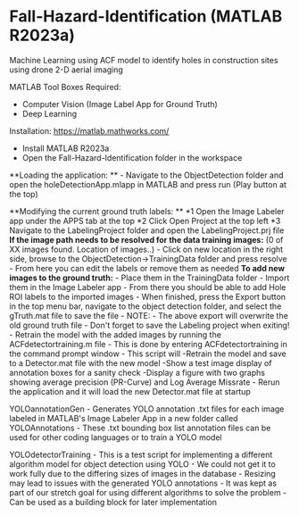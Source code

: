 # Fall-Hazard-Identification (MATLAB R2023a)
Machine Learning using ACF model to identify holes in construction sites using drone 2-D aerial imaging

MATLAB Tool Boxes Required:
- Computer Vision (Image Label App for Ground Truth)
- Deep Learning 

Installation: https://matlab.mathworks.com/
- Install MATLAB R2023a
- Open the Fall-Hazard-Identification folder in the workspace

**Loading the application: **
    - Navigate to the ObjectDetection folder and open the holeDetectionApp.mlapp in MATLAB and press run (Play button at the top)

**Modifying the current ground truth labels: **
*1 Open the Image Labeler app under the APPS tab at the top
*2 Click Open Project at the top left
*3 Navigate to the LabelingProject folder and open the LabelingProject.prj file
**If the image path needs to be resolved for the data training images:** (0 of XX images found. Location of images..)
    - Click on new location in the right side, browse to the ObjectDetection->TrainingData folder and press resolve
    - From here you can edit the labels or remove them as needed
**To add new images to the ground truth:**
    - Place them in the TrainingData folder
    - Import them in the Image Labeler app
    - From there you should be able to add Hole ROI labels to the imported images
    - When finished, press the Export button in the top menu bar, navigate to the object detection folder, and select the gTruth.mat file to save the file
    - NOTE:
        - The above export will overwrite the old ground truth file
        - Don't forget to save the Labeling project when exiting!
    - Retrain the model with the added images by running the ACFdetectortraining.m file
        - This is done by entering ACFdetectortraining in the command prompt window
        - This script will
            -Retrain the model and save to a Detector.mat file with the new model
            -Show a test image display of annotation boxes for a sanity check
            -Display a figure with two graphs showing average precision (PR-Curve) and Log Average Missrate
    - Rerun the application and it will load the new Detector.mat file at startup

YOLOannotationGen
    - Generates YOLO annotation .txt files for each image labeled in MATLAB's Image Labeler App in a new folder called YOLOAnnotations
    - These .txt bounding box list annotation files can be used for other coding languages or to train a YOLO model

YOLOdetectorTraining
    - This is a test script for implementing a different algorithm model for object detection using YOLO
    - We could not get it to work fully due to the differing sizes of images in the database
    - Resizing may lead to issues with the generated YOLO annotations
    - It was kept as part of our stretch goal for using different algorithms to solve the problem
    - Can be used as a building block for later implementation
